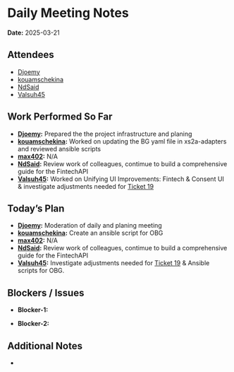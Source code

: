 # 
# # 
# Daily Meeting Notes

**Date:** 2025-03-21

## Attendees
- [Djoemy](https://github.com/Djoemy)
- [kouamschekina](https://github.com/kouamschekina)
- [NdSaid](https://github.com/NdSaid)
- [Valsuh45](https://github.com/Valsuh45)

## Work Performed So Far
- **[Djoemy](https://github.com/Djoemy):**   Prepared the the project infrastructure and planing
- **[kouamschekina](https://github.com/kouamschekina):** Worked on updating the BG yaml file in xs2a-adapters and reviewed ansible scripts
- **[max402](https://github.com/max402):** N/A
- **[NdSaid](https://github.com/NdSaid):** Review work of colleagues, contimue to build a comprehensive guide for the FintechAPI 
- **[Valsuh45](https://github.com/Valsuh45):** Worked on Unifying UI Improvements: Fintech & Consent UI & investigate adjustments needed for [Ticket 19](https://github.com/orgs/ADORSYS-GIS/projects/22?pane=issue&itemId=102818154&issue=ADORSYS-GIS%7Copen-banking-gateway%7C19)

## Today’s Plan
- **[Djoemy](https://github.com/Djoemy):** Moderation of daily and planing meeting
- **[kouamschekina](https://github.com/kouamschekina):** Create an ansible script for OBG
- **[max402](https://github.com/max402):** N/A
- **[NdSaid](https://github.com/NdSaid):** Review work of colleagues, contimue to build a comprehensive guide for the FintechAPI
- **[Valsuh45](https://github.com/Valsuh45):** Investigate adjustments needed for [Ticket 19](https://github.com/orgs/ADORSYS-GIS/projects/22?pane=issue&itemId=102818154&issue=ADORSYS-GIS%7Copen-banking-gateway%7C19) & Ansible scripts for OBG.

  
## Blockers / Issues
- **Blocker-1:** 

- **Blocker-2:** 

## Additional Notes
- 
